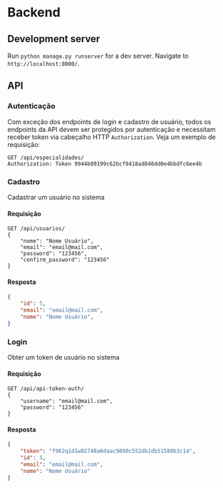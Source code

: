 # Backend


## Development server

Run `python manage.py runserver` for a dev server. Navigate to `http://localhost:8000/`.

## API

### Autenticação

Com exceção dos endpoints de login e cadastro de usuário, todos os endpoints da API devem ser protegidos por autenticação e necessitam receber token via cabeçalho HTTP `Authorization`. Veja um exemplo de requisição:

```
GET /api/especialidades/
Authorization: Token 9944b09199c62bcf9418ad846dd0e4bbdfc6ee4b
```

### Cadastro
Cadastrar um usuário no sistema

#### Requisição
```
GET /api/usuarios/
{
    "nome": "Nome Usuário",
	"email": "email@mail.com",
	"password": "123456",
	"confirm_password": "123456"
}	
```

#### Resposta
```json
{
    "id": 5,
    "email": "email@mail.com",
    "nome": "Nome Usuário",
}
```

### Login
Obter um token de usuário no sistema

#### Requisição
```
GET /api/api-token-auth/
{
	"username": "email@mail.com",
	"password": "123456"
}
```

#### Resposta
```json
{
    "token": "f962q1d1w82748a6daac9890c552db1db51580b3c14",
    "id": 5,
    "email": "email@mail.com",
    "nome": "Nome Usuário"
}
```
